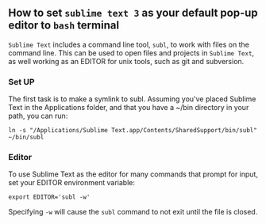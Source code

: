 ## How to set ```sublime text 3``` as your default pop-up editor to ```bash``` terminal
```Sublime Text``` includes a command line tool, ```subl```, to work with files on the command line. 
This can be used to open files and projects in ```Sublime Text```, as well working as an EDITOR for unix tools, such as git and subversion.
### Set UP
 The first task is to make a symlink to subl. 
 Assuming you've placed Sublime Text in the Applications folder, and that you have a ~/bin directory in your path, you can run:
 ```
 ln -s "/Applications/Sublime Text.app/Contents/SharedSupport/bin/subl" ~/bin/subl
 ```
### Editor  
  To use Sublime Text as the editor for many commands that prompt for input, set your EDITOR environment variable:
  ```
  export EDITOR='subl -w'
  ```
  Specifying ```-w``` will cause the ```subl``` command to not exit until the file is closed.  



